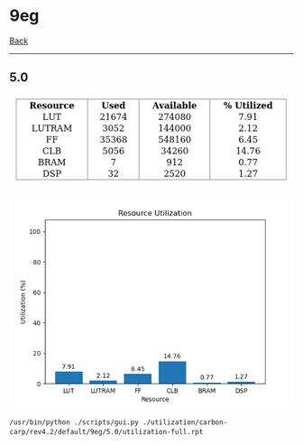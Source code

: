 # 9eg

[Back](<../rev4.2.md>)

---

## 5.0

<p align="center">
	<img src="../../../../../images/carbon-carp/rev4.2/default/9eg/5.0/table.jpg" />
</p>

<p align="center">
	<img src="../../../../../images/carbon-carp/rev4.2/default/9eg/5.0/graph.png" />
</p>

`/usr/bin/python ./scripts/gui.py ./utilization/carbon-carp/rev4.2/default/9eg/5.0/utilization-full.rpt`

